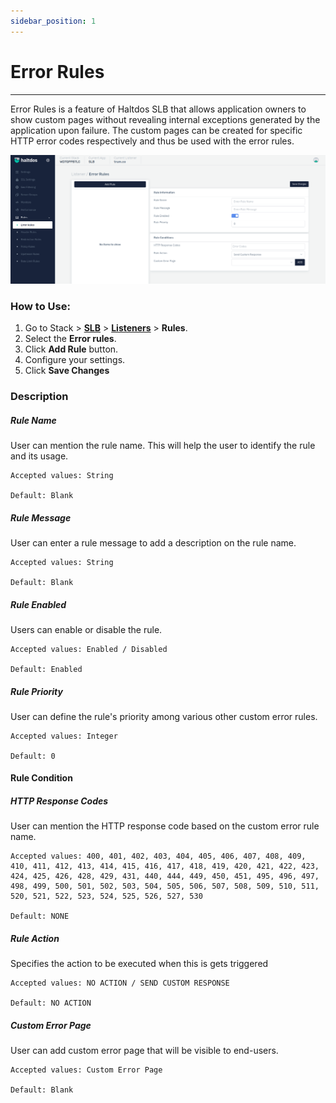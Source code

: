 ```yaml
---
sidebar_position: 1
---
```


# Error Rules

---

Error Rules is a feature of Haltdos SLB that allows application owners to show custom pages without revealing internal exceptions generated by the application upon failure. The custom pages can be created for specific HTTP error codes respectively and thus be used with the error rules.

![errorrules](/img/adc/v7/docs/errorrules.png)

### How to Use:
1. Go to Stack > [**SLB**](/enterprise/adc) > [**Listeners**](../listeners.md) > **Rules**.
2. Select the **Error rules**.
3. Click **Add Rule** button.
4. Configure your settings. 
5. Click **Save Changes**

### Description

##### **Rule Name**

User can mention the rule name. This will help the user to identify the rule and its usage.

    Accepted values: String

    Default: Blank 

##### **Rule Message**

User can enter a rule message to add a description on the rule name.

    Accepted values: String

    Default: Blank 

##### **Rule Enabled**

Users can enable or disable the rule.

    Accepted values: Enabled / Disabled

    Default: Enabled 

##### **Rule Priority**

User can define the rule's priority among various other custom error rules.

    Accepted values: Integer

    Default: 0 

#### **Rule Condition**

##### **HTTP Response Codes**

User can mention the HTTP response code based on the custom error rule name.

    Accepted values: 400, 401, 402, 403, 404, 405, 406, 407, 408, 409, 410, 411, 412, 413, 414, 415, 416, 417, 418, 419, 420, 421, 422, 423, 424, 425, 426, 428, 429, 431, 440, 444, 449, 450, 451, 495, 496, 497, 498, 499, 500, 501, 502, 503, 504, 505, 506, 507, 508, 509, 510, 511, 520, 521, 522, 523, 524, 525, 526, 527, 530

    Default: NONE  

##### **Rule Action**

Specifies the action to be executed when this is gets triggered

    Accepted values: NO ACTION / SEND CUSTOM RESPONSE

    Default: NO ACTION  

##### **Custom Error Page**

User can add custom error page that will be visible to end-users.

    Accepted values: Custom Error Page

    Default: Blank
